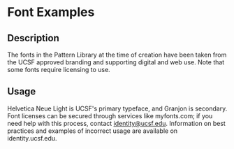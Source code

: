 # Font Examples

## Description
The fonts in the Pattern Library at the time of creation have been taken from the UCSF approved branding and supporting digital and web use. Note that some fonts require licensing to use. 

## Usage
Helvetica Neue Light is UCSF's primary typeface, and Granjon is secondary. Font licenses can be secured through services like myfonts.com; if you need help with this process, contact identity@ucsf.edu. Information on best practices and examples of incorrect usage are available on identity.ucsf.edu.
